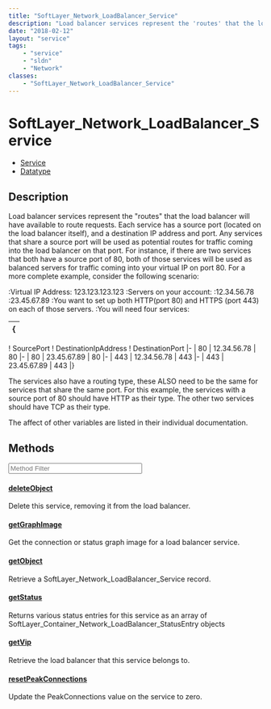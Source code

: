 ```yaml
---
title: "SoftLayer_Network_LoadBalancer_Service"
description: "Load balancer services represent the 'routes' that the load balancer will have available to route requests. Each service... "
date: "2018-02-12"
layout: "service"
tags:
    - "service"
    - "sldn"
    - "Network"
classes:
    - "SoftLayer_Network_LoadBalancer_Service"
---
```

# SoftLayer_Network_LoadBalancer_Service
<div id='service-datatype'>
    <ul id='sldn-reference-tabs'>
    <li id='service'> <a href='/reference/services/SoftLayer_Network_LoadBalancer_Service' >Service</a></li>    <li id='datatype'> <a href='/reference/datatypes/SoftLayer_Network_LoadBalancer_Service' >Datatype</a></li>
    </ul>
</div>

## Description


Load balancer services represent the "routes" that the load balancer will have available to route requests. Each service has a source port (located on the load balancer itself), and a destination IP address and port. Any services that share a source port will be used as potential routes for traffic coming into the load balancer on that port.  For instance, if there are two services that both have a source port of 80, both of those services will be used as balanced servers for traffic coming into your virtual IP on port 80.  For a more complete example, consider the following scenario: 


:Virtual IP Address:  123.123.123.123
:Servers on your account:
:12.34.56.78
:23.45.67.89
:You want to set up both HTTP(port 80) and HTTPS (port 443) on each of those servers.
:You will need four services:


{| 
|-
! SourcePort
! DestinationIpAddress
! DestinationPort
|-
| 80
| 12.34.56.78
| 80
|-
| 80
| 23.45.67.89
| 80
|-
| 443
| 12.34.56.78
| 443
|-
| 443
| 23.45.67.89
| 443
|}


The services also have a routing type, these ALSO need to be the same for services that share the same port. For this example, the services with a source port of 80 should have HTTP as their type.  The other two services should have TCP as their type. 

The affect of other variables are listed in their individual documentation. 



        
<div id="properties" class="content service-content">

## Methods

<div class="view-filters">
    <div class="clearfix">
        <div class="search-input-box">
            <input placeholder="Method Filter" onkeyup="titleSearch(inputId='edit-combine', divId='method-div', elementClass='method-row')" 
                type="text" id="edit-combine" value="" size="30" maxlength="128" class="form-text">
        </div>
    </div>
</div>

<div id="method-div">

<div class="method-row">

#### [deleteObject](/reference/services/SoftLayer_Network_LoadBalancer_Service/deleteObject)
Delete this service, removing it from the load balancer.

</div>

<div class="method-row">

#### [getGraphImage](/reference/services/SoftLayer_Network_LoadBalancer_Service/getGraphImage)
Get the connection or status graph image for a load balancer service.

</div>

<div class="method-row">

#### [getObject](/reference/services/SoftLayer_Network_LoadBalancer_Service/getObject)
Retrieve a SoftLayer_Network_LoadBalancer_Service record.

</div>

<div class="method-row">

#### [getStatus](/reference/services/SoftLayer_Network_LoadBalancer_Service/getStatus)
Returns various status entries for this service as an array of SoftLayer_Container_Network_LoadBalancer_StatusEntry objects

</div>

<div class="method-row">

#### [getVip](/reference/services/SoftLayer_Network_LoadBalancer_Service/getVip)
Retrieve the load balancer that this service belongs to.

</div>

<div class="method-row">

#### [resetPeakConnections](/reference/services/SoftLayer_Network_LoadBalancer_Service/resetPeakConnections)
Update the PeakConnections value on the service to zero.

</div>
</div>

</div>

